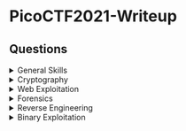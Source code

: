 # PicoCTF2021-Writeup

## Questions

<details>

<summary>General Skills</summary>

|Question|Points|
|--------|------|
|[Obedient Cat](./General%20Skills/Obedient%20Cat/ObedientCat.md)|5|
|[Python Wrangling](./General%20Skills/Python%20Wrangling/Python%20Wrangling.md)|10|
|[Wave a flag](./General%20Skills/Waving%20Flag/WavingFlag.md)|10|
|[Nice netcat...](./General%20Skills/Nice%20netcat/Nice%20netcat.md)|15|
|[Static ain't always noise](./General%20Skills/Static%20ain't%20always%20noise/staticain'talwaysnoise.md)|20|
|[Tab, Tab, Attack](./General%20Skills/Tab%2C%20Tab%2C%20Attack/Tab%2C%20Tab%2C%20Attack.md)|20|
|[Magikarp Ground Mission](./General%20Skills/Magikarp%20Ground%20Mission/Magikarp%20Ground%20Mission.md)|30|

</details>

<details>

<summary>Cryptography</summary>

|Question|Points|
|--------|------|
|[Mod 26](./Cryptography/Mod%2026/Mod%2026.md)|10|
|[Mind your Ps and Qs](./Cryptography/Mind%20your%20Ps%20and%20Qs/Mind%20your%20Ps%20and%20Qs.md)|20|
|[New Caesar](./Cryptography/New%20Caesar/New%20Caesar.md)|60|
|[Dachshund Attacks](./Cryptography/Dachshund%20Attacks/dachshundattacks.md)|80|
|[Pixelated](./Cryptography/Pixelated/Pixelated.md)|100|
|[Play Nice](./Cryptography/Play%20Nice/Play%20Nice.md)|110|
|[It is my Birthday 2](./Cryptography/It%20is%20my%20Birthday%202/It%20is%20my%20Birthday%202.md)|170|
|[New Vignere](./Cryptography/New%20Vignere/New%20Vignere.md)|300|

</details>

<details>

<summary>Web Exploitation</summary>

|Question|Points|
|--------|------|
|[Ancient History](./Web%20Exploitation/Ancient%20History/Ancient%20History.md)|10|
|[GET aHEAD](./Web%20Exploitation/Get%20aHead/Get%20aHead.md)|20|
|[Cookies](./Web%20Exploitation/Cookies/Cookies.md)|40|
|[Scavenger Hunt](./Web%20Exploitation/Scavenger%20Hunt/Scavenger%20Hunt.md)|50|
|[Some Assembly Required 1](./Web%20Exploitation/Some%20Assembly%20Required%201/Some%20Assembly%20Required%201.md)|70|
|[It is my Birthday](./Web%20Exploitation/It%20is%20my%20Birthday/It%20is%20my%20Birthday.md)|100|
|[Who are you?](./Web%20Exploitation/Who%20are%20you/Who%20are%20you.md)|100|
|[Most Cookies](./Web%20Exploitation/Most%20Cookies/MostCookies.md)|150|

</details>

<details>

<summary>Forensics</summary>

|Question|Points|
|--------|------|
|[information](./Forensics/information/information.md)|10|
|[Weird File](./Forensics/Weird%20File/Weird%20File.md)|20|
|[Matryoshka doll](./Forensics/Matryoshka%20doll/Matryoshka%20doll.md)|30|
|[tunn3l v1s10n](./Forensics/tunn3l%20v1s10n/tunn3l%20v1s10n.md)|40|
|[Wireshark doo dooo do doo...](./Forensics/Wireshark%20doo%20dooo%20do%20doo/Wireshark%20doo%20dooo%20do%20doo.md)|50|
|[MacroHard WeakEdge](./Forensics/MacroHard%20WeakEdge/MacroHard%20WeakEdge.md)|60|
|[Trivial Flag Transfer Protocol](./Forensics/Trivial%20Flag%20Transfer%20Protocol/Trivial%20Flag%20Transfer%20Protocol.md)|90|
|[Disk, disk, sleuth!](./Forensics/Disk%2C%20disk%2C%20sleuth!/Disk%2C%20disk%2C%20sleuth!.md)|110|
|[Milkslap](./Forensics/Milkslap/Milkslap.md)|120|
|[Disk, disk, sleuth! II](./Forensics/Disk%2C%20disk%2C%20sleuth!%20II/Disk%2C%20disk%2C%20sleuth!%20II.md)|130|

</details>

<details>

<summary>Reverse Engineering</summary>

|Question|Points|
|--------|------|
|[Transformation](./Reverse%20Engineering/Transformation/Transformation.md)|20|
|[keygenme-py](./Reverse%20Engineering/keygenme-py/keygenme-py.md)|30|
|[crackme-py](./Reverse%20Engineering/crackme-py/crackme-py.md)|30|
|[speeds and feeds](./Reverse%20Engineering/speeds%20and%20feeds/speeds%20and%20feeds.md)|50|
|[Shop](./Reverse%20Engineering/Shop/Shop.md)|50|

</details>

<details>

<summary>Binary Exploitation</summary>

|Question|Points|
|--------|------|
|[Stonks](./Binary%20Exploitation/Stonks/Stonks.md)|20|
|[What's your input](./Binary%20Exploitation/What's%20your%20input/What's%20your%20input.md)|50|

</details>
